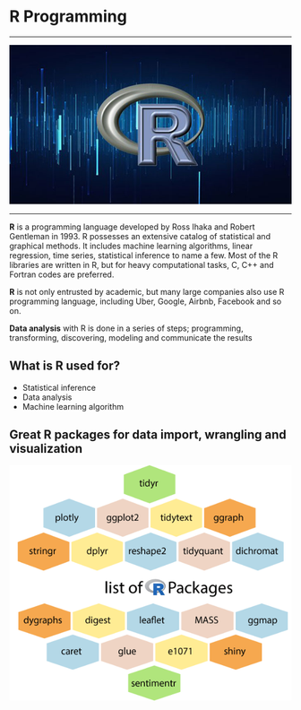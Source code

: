# R Programming

------------

![](https://raw.githubusercontent.com/Karkerayashish/R_programming/master/R-programming.jpg)

------------

**R** is a programming language developed by Ross Ihaka and Robert Gentleman in 1993. R possesses an extensive catalog of statistical and graphical methods. It includes machine learning algorithms, linear regression, time series, statistical inference to name a few. Most of the R libraries are written in R, but for heavy computational tasks, C, C++ and Fortran codes are preferred.

**R** is not only entrusted by academic, but many large companies also use R programming language, including Uber, Google, Airbnb, Facebook and so on.

**Data analysis** with R is done in a series of steps; programming, transforming, discovering, modeling and communicate the results

## What is R used for?
- Statistical inference
- Data analysis
- Machine learning algorithm

## Great R packages for data import, wrangling and visualization
![](https://raw.githubusercontent.com/Karkerayashish/R_programming/master/List-of-r-packages.png)

